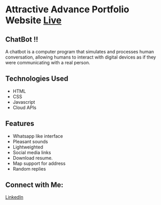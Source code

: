 # Attractive Advance Portfolio Website  [Live](https://gopoo23.github.io/Chit-Chat-with-Gourab/)

## ChatBot !!

A chatbot is a computer program that simulates and processes human conversation, allowing humans to interact with digital devices as if they were communicating with a real person.

## Technologies Used

- HTML
- CSS
- Javascript
- Cloud APIs

## Features

- Whatsapp like interface
- Pleasant sounds
- Lightweighted
- Social media links
- Download resume.
- Map support for address
- Random replies

## Connect with Me:
[LinkedIn](https://www.linkedin.com/in/gourab-das23/)
